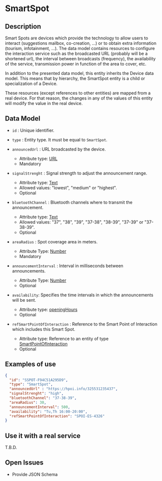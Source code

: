 # SmartSpot

## Description

Smart Spots are devices which provide the technology to allow users to interact (suggestions mailbox, co-creation, …) or to obtain extra information (tourism, infotainment, …). The data model contains resources to configure the interaction service such as the broadcasted URL (probably will be a shortened url), the interval between broadcasts (frequency), the availability of the service, transmission power in function of the area to cover, etc.

In addition to the presented data model, this entity inherits the Device data model. This means that by hierarchy, the SmartSpot entity is a child or specialization of a Device.

These resources (except references to other entities) are mapped from a real device. For that reason, the changes in any of the values of this entity will modify the value in the real device.

## Data Model

+ `id` : Unique identifier. 

+ `type` : Entity type. It must be equal to `SmartSpot`.

+ `announcedUrl` : URL broadcasted by the device.
    + Attribute type: [URL](https://schema.org/URL)
    + Mandatory    

+ `signalStrenght` : Signal strength to adjust the announcement range.
    + Attribute type: [Text](https://schema.org/Text)
    + Allowed values: "lowest", "medium" or "highest". 
    + Optional    

+ `bluetoothChannel` : Bluetooth channels where to transmit the announcement.
    + Attribute type: [Text](https://schema.org/Text)
    + Allowed values: "37", "38", "39", "37-38", "38-39", "37-39" or "37-38-39".
    + Optional  

+ `areaRadius` : Spot coverage area in meters.
    + Attribute Type: [Number](https://schema.org/Number)
    + Mandatory      

+ `announcementInterval` : Interval in milliseconds between announcements.
    + Attribute Type: [Number](https://schema.org/Number)
    + Optional     

+ `availability`: Specifies the time intervals in which the announcements will be sent.
    + Attribute type: [openingHours](https://schema.org/openingHours)
    + Optional 

+ `refSmartPointOfInteraction` : Reference to the Smart Point of Interaction which includes this Smart Spot.
    + Attribute type: Reference to an entity of type [SmartPointOfInteraction](https://github.com/Fiware/dataModels/blob/master/SmartPointOfInteraction/SmartPointOfInteraction/doc/spec.md)
    + Optional

## Examples of use

```json
{
  "id": "SSPOT-F94C51A295D9",
  "type": "SmartSpot",
  "announcedUrl" : "https://hpoi.info/325531235437",
  "signalStrenght": "high",
  "bluetoothChannel": "37-38-39",
  "areaRadius": 30,
  "announcementInterval": 500,
  "availability": "Tu,Th 16:00-20:00",
  "refSmartPointOfInteraction": "SPOI-ES-4326"
}
```
    
## Use it with a real service

T.B.D.

## Open Issues

* Provide JSON Schema

